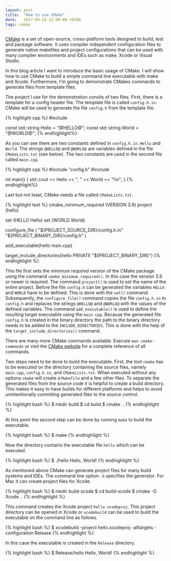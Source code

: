 ```yaml
---
layout: post
title:  "How to use CMake"
date:   2017-09-24 12:00:00 +0200
tags: cmake
---
```

[CMake][cmake] is a set of open-source, cross-platform tools designed to build, test and package software. It uses compiler independent configuration files to generate native makefiles and project configurations that can be used with many compiler environments and IDEs such as make, Xcode or Visual Studio.

In this blog article I want to introduce the basic usage of CMake. I will show how to use CMake to build a simple command line executable with make and Xcode. Furthermore, I'm going to demonstrate CMakes commands to generate files from template files.

The project I use for the demonstration consits of two files. First, there is a template for a config header file. The template file is called `config.h.in`. CMake will be used to generate the file `config.h` from the template file.

{% highlight cpp %}
#include <string>

const std::string Hello = "@HELLO@";
const std::string World = "@WORLD@";
{% endhighlight%}

As you can see there are two constants defined in `config.h.in`: `Hello` and `World`. The strings `@HELLO@` and `@WORLD@` are variables defined in the file `CMakeLists.txt` (see below). The two constants are used in the second file called `main.cpp`.

{% highlight cpp %}
#include "config.h"
#include <iostream>

int main() {
    std::cout << Hello << ", " << World << "!\n";
}
{% endhighlight%}

Last but not least, CMake needs a file called `CMakeLists.txt`.

{% highlight text %}
cmake_minimum_required (VERSION 3.9)
project (hello)

set (HELLO Hello)
set (WORLD World)

configure_file (
    "${PROJECT_SOURCE_DIR}/config.h.in"
    "${PROJECT_BINARY_DIR}/config.h"
)

add_executable(hello main.cpp)

target_include_directories(hello PRIVATE "${PROJECT_BINARY_DIR}")
{% endhighlight %}

This file first sets the minimum required version of the CMake package using the command `cmake_minimum_required()`. In this case the version 3.9 or newer is required. The command `project()` is used to set the name of the entire project. Before the file `config.h` can be generated the variables `HELLO` and `WORLD` have to be defined. This is done with the `set()` command. Subsequently, the `configure_file()` command copies the file `config.h.in` to `config.h` and replaces the strings `@HELLO@` and `@WORLD@` with the values of the defined variables. The command `add_executable()` is used to define the resulting target executable using the `main.cpp`. Because the generated file `config.h` is created in the binary directory the path to the binary directory needs to be added to the `INCLUDE_DIRECTORIES`. This is done with the help of the `target_include_directories()` command.

There are many more CMake commands available. Execute `man cmake-commands` or visit the [CMake website][cmake-commands] for a complete reference of all commands.

Two steps need to be done to build the executable. First, the tool `cmake` has to be executed on the directory containing the source files, namely `main.cpp`, `config.h.in`, and `CMakeLists.txt`. When executed without any options `cmake` will create a `Makefile` and a few other files. To separate the generated files from the source code it is helpful to create a build directory. This makes it easy to have builds for different platforms and helps to avoid unintentionally commiting generated files to the source control.

{% highlight bash %}
$ mkdir build
$ cd build
$ cmake ..
{% endhighlight %}

At this point the second step can be done by running `make` to build the executable.

{% highlight bash %}
$ make
{% endhighlight %}

Now the directory contains the executable file `hello` which can be executed.

{% highlight bash %}
$ ./hello
Hello, World!
{% endhighlight %}

As mentioned above CMake can generate project files for many build systems and IDEs. The command line option `-G` specifies the generator. For Mac it can create project files for Xcode.

{% highlight bash %}
$ mkdir build-xcode
$ cd build-xcode
$ cmake -G Xcode ..
{% endhighlight %}

This command creates the Xcode project `hello.xcodeproj`. This project directory can be opened in Xcode or `xcodebuild` can be used to build the executable on the command line as follows.

{% highlight bash %}
$ xcodebuild -project hello.xcodeproj -alltargets -configuration Release
{% endhighlight %}

In this case the executable is created in the `Release` directory. 

{% highlight bash %}
$ Release/hello
Hello, World!
{% endhighlight %}

[cmake]: https://cmake.org/
[cmake-commands]: https://cmake.org/cmake/help/v3.9/manual/cmake-commands.7.html